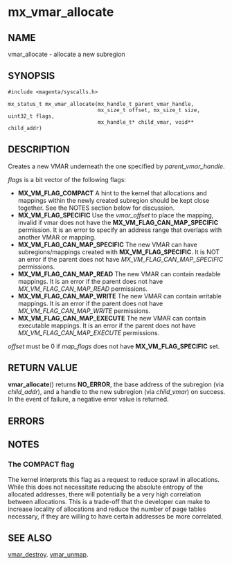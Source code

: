 # mx_vmar_allocate

## NAME

vmar_allocate - allocate a new subregion

## SYNOPSIS

```
#include <magenta/syscalls.h>

mx_status_t mx_vmar_allocate(mx_handle_t parent_vmar_handle,
                             mx_size_t offset, mx_size_t size, uint32_t flags,
                             mx_handle_t* child_vmar, void** child_addr)
```

## DESCRIPTION

Creates a new VMAR underneath the one specified by *parent_vmar_handle*.

*flags* is a bit vector of the following flags:
- **MX_VM_FLAG_COMPACT**  A hint to the kernel that allocations and mappings
  within the newly created subregion should be kept close together.   See the
  NOTES section below for discussion.
- **MX_VM_FLAG_SPECIFIC**  Use the *vmar_offset* to place the mapping, invalid if
  vmar does not have the **MX_VM_FLAG_CAN_MAP_SPECIFIC** permission. It is an error
  to specify an address range that overlaps with another VMAR or mapping.
- **MX_VM_FLAG_CAN_MAP_SPECIFIC**  The new VMAR can have subregions/mappings
  created with **MX_VM_FLAG_SPECIFIC**.  It is NOT an error if the parent does
  not have *MX_VM_FLAG_CAN_MAP_SPECIFIC* permissions.
- **MX_VM_FLAG_CAN_MAP_READ**  The new VMAR can contain readable mappings.
  It is an error if the parent does not have *MX_VM_FLAG_CAN_MAP_READ* permissions.
- **MX_VM_FLAG_CAN_MAP_WRITE**  The new VMAR can contain writable mappings.
  It is an error if the parent does not have *MX_VM_FLAG_CAN_MAP_WRITE* permissions.
- **MX_VM_FLAG_CAN_MAP_EXECUTE**  The new VMAR can contain executable mappings.
  It is an error if the parent does not have *MX_VM_FLAG_CAN_MAP_EXECUTE* permissions.

*offset* must be 0 if *map_flags* does not have **MX_VM_FLAG_SPECIFIC** set.

## RETURN VALUE

**vmar_allocate**() returns **NO_ERROR**, the base address of the subregion (via
*child_addr*), and a handle to the new subregion (via *child_vmar*)
on success.  In the event of failure, a negative error value is returned.

## ERRORS

## NOTES

### The COMPACT flag

The kernel interprets this flag as a request to reduce sprawl in allocations.
While this does not necessitate reducing the absolute entropy of the allocated
addresses, there will potentially be a very high correlation between allocations.
This is a trade-off that the developer can make to increase locality of
allocations and reduce the number of page tables necessary, if they are willing
to have certain addresses be more correlated.

## SEE ALSO

[vmar_destroy](vmar_destroy.md).
[vmar_unmap](vmar_unmap.md).
